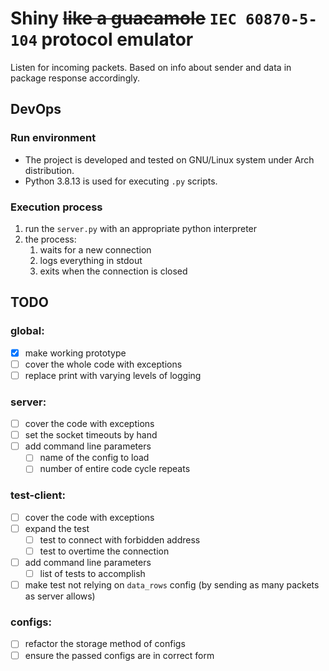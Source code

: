 # Shiny ~~like a guacamole~~ `IEC 60870-5-104` protocol emulator
Listen for incoming packets. Based on info about sender and data in package response accordingly.

## DevOps
### Run environment
- The project is developed and tested on GNU/Linux system under Arch distribution.
- Python 3.8.13 is used for executing `.py` scripts.
### Execution process
1. run the `server.py` with an appropriate python interpreter
2. the process:
   1. waits for a new connection
   2. logs everything in stdout
   3. exits when the connection is closed

## TODO
### global:
- [x] make working prototype
- [ ] cover the whole code with exceptions
- [ ] replace print with varying levels of logging
### server:
- [ ] cover the code with exceptions
- [ ] set the socket timeouts by hand
- [ ] add command line parameters
  - [ ] name of the config to load
  - [ ] number of entire code cycle repeats
### test-client:
- [ ] cover the code with exceptions
- [ ] expand the test
  - [ ] test to connect with forbidden address
  - [ ] test to overtime the connection
- [ ] add command line parameters
  - [ ] list of tests to accomplish
- [ ] make test not relying on `data_rows` config (by sending as many packets as server allows)
### configs:
- [ ] refactor the storage method of configs
- [ ] ensure the passed configs are in correct form

